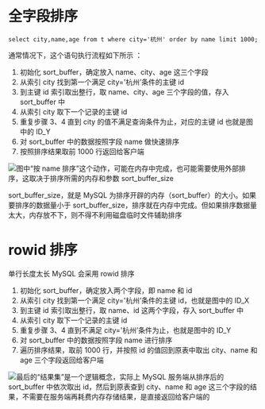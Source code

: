 # 全字段排序

```
select city,name,age from t where city='杭州' order by name limit 1000;
```

通常情况下，这个语句执行流程如下所示 ：

1. 初始化 sort_buffer，确定放入 name、city、age 这三个字段
2. 从索引 city 找到第一个满足 city='杭州’条件的主键 id
3. 到主键 id 索引取出整行，取 name、city、age 三个字段的值，存入 sort_buffer 中
4. 从索引 city 取下一个记录的主键 id
5. 重复步骤 3、4 直到 city 的值不满足查询条件为止，对应的主键 id 也就是图中的 ID_Y
6. 对 sort_buffer 中的数据按照字段 name 做快速排序
7. 按照排序结果取前 1000 行返回给客户端

![](https://cdn.nlark.com/yuque/0/2024/png/22909600/1715222958232-1a703b62-6398-4901-abd5-cafb275febc4.png)图中“按 name 排序”这个动作，可能在内存中完成，也可能需要使用外部排序，这取决于排序所需的内存和参数 sort_buffer_size

sort_buffer_size，就是 MySQL 为排序开辟的内存（sort_buffer）的大小。如果要排序的数据量小于 sort_buffer_size，排序就在内存中完成。但如果排序数据量太大，内存放不下，则不得不利用磁盘临时文件辅助排序

# rowid 排序

单行长度太长 MySQL 会采用 rowid 排序

1. 初始化 sort_buffer，确定放入两个字段，即 name 和 id
2. 从索引 city 找到第一个满足 city='杭州’条件的主键 id，也就是图中的 ID_X
3. 到主键 id 索引取出整行，取 name、id 这两个字段，存入 sort_buffer 中
4. 从索引 city 取下一个记录的主键 id
5. 重复步骤 3、4 直到不满足 city='杭州’条件为止，也就是图中的 ID_Y
6. 对 sort_buffer 中的数据按照字段 name 进行排序
7. 遍历排序结果，取前 1000 行，并按照 id 的值回到原表中取出 city、name 和 age 三个字段返回给客户端

![](https://cdn.nlark.com/yuque/0/2024/png/22909600/1715223537433-0219fa6d-ec57-4365-90af-192aa120c7b7.png)最后的“结果集”是一个逻辑概念，实际上 MySQL 服务端从排序后的 sort_buffer 中依次取出 id，然后到原表查到 city、name 和 age 这三个字段的结果，不需要在服务端再耗费内存存储结果，是直接返回给客户端的
